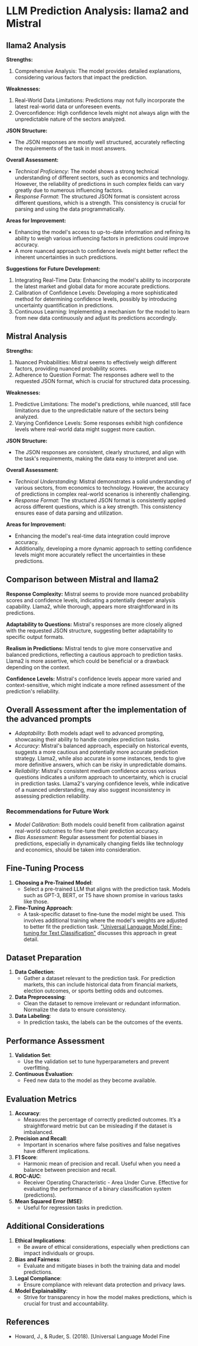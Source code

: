 # LLM Prediction Analysis: llama2 and Mistral

## llama2 Analysis
**Strengths:**
1. Comprehensive Analysis: The model provides detailed explanations, considering various factors that impact the prediction.

**Weaknesses:**
1. Real-World Data Limitations: Predictions may not fully incorporate the latest real-world data or unforeseen events.
2. Overconfidence: High confidence levels might not always align with the unpredictable nature of the sectors analyzed.

**JSON Structure:**
- The JSON responses are mostly well structured, accurately reflecting the requirements of the task in most answers.

**Overall Assessment:**
- *Technical Proficiency*: The model shows a strong technical understanding of different sectors, such as economics and technology. However, the reliability of predictions in such complex fields can vary greatly due to numerous influencing factors.
- *Response Format*: The structured JSON format is consistent across different questions, which is a strength. This consistency is crucial for parsing and using the data programmatically.

**Areas for Improvement:**
- Enhancing the model's access to up-to-date information and refining its ability to weigh various influencing factors in predictions could improve accuracy.
- A more nuanced approach to confidence levels might better reflect the inherent uncertainties in such predictions.

**Suggestions for Future Development:**
1. Integrating Real-Time Data: Enhancing the model's ability to incorporate the latest market and global data for more accurate predictions.
2. Calibration of Confidence Levels: Developing a more sophisticated method for determining confidence levels, possibly by introducing uncertainty quantification in predictions.
3. Continuous Learning: Implementing a mechanism for the model to learn from new data continuously and adjust its predictions accordingly.

## Mistral Analysis
**Strengths:**
1. Nuanced Probabilities: Mistral seems to effectively weigh different factors, providing nuanced probability scores.
2. Adherence to Question Format: The responses adhere well to the requested JSON format, which is crucial for structured data processing.

**Weaknesses:**
1. Predictive Limitations: The model's predictions, while nuanced, still face limitations due to the unpredictable nature of the sectors being analyzed.
2. Varying Confidence Levels: Some responses exhibit high confidence levels where real-world data might suggest more caution.

**JSON Structure:**
- The JSON responses are consistent, clearly structured, and align with the task's requirements, making the data easy to interpret and use.

**Overall Assessment:**
- *Technical Understanding*: Mistral demonstrates a solid understanding of various sectors, from economics to technology. However, the accuracy of predictions in complex real-world scenarios is inherently challenging.
- *Response Format*: The structured JSON format is consistently applied across different questions, which is a key strength. This consistency ensures ease of data parsing and utilization.

**Areas for Improvement:**
- Enhancing the model's real-time data integration could improve accuracy.
- Additionally, developing a more dynamic approach to setting confidence levels might more accurately reflect the uncertainties in these predictions.

## Comparison between Mistral and llama2

**Response Complexity:** Mistral seems to provide more nuanced probability scores and confidence levels, indicating a potentially deeper analysis capability. Llama2, while thorough, appears more straightforward in its predictions.

**Adaptability to Questions:** Mistral's responses are more closely aligned with the requested JSON structure, suggesting better adaptability to specific output formats.

**Realism in Predictions:** Mistral tends to give more conservative and balanced predictions, reflecting a cautious approach to prediction tasks. Llama2 is more assertive, which could be beneficial or a drawback depending on the context.

**Confidence Levels:** Mistral's confidence levels appear more varied and context-sensitive, which might indicate a more refined assessment of the prediction's reliability.

## Overall Assessment after the implementation of the advanced prompts
- *Adaptability*: Both models adapt well to advanced prompting, showcasing their ability to handle complex prediction tasks.
- *Accuracy*: Mistral's balanced approach, especially on historical events, suggests a more cautious and potentially more accurate prediction strategy. Llama2, while also accurate in some instances, tends to give more definitive answers, which can be risky in unpredictable domains.
- *Reliability*: Mistral's consistent medium confidence across various questions indicates a uniform approach to uncertainty, which is crucial in prediction tasks. Llama2's varying confidence levels, while indicative of a nuanced understanding, may also suggest inconsistency in assessing prediction reliability.

### Recommendations for Future Work
- *Model Calibration*: Both models could benefit from calibration against real-world outcomes to fine-tune their prediction accuracy.
- *Bias Assessment*: Regular assessment for potential biases in predictions, especially in dynamically changing fields like technology and economics, should be taken into consideration.

## Fine-Tuning Process
1. **Choosing a Pre-Trained Model**:
   - Select a pre-trained LLM that aligns with the prediction task. Models such as GPT-3, BERT, or T5 have shown promise in various tasks like those.
2. **Fine-Tuning Approach**:
   - A task-specific dataset to fine-tune the model might be used. This involves additional training where the model's weights are adjusted to better fit the prediction task. ["Universal Language Model Fine-tuning for Text Classification"](https://arxiv.org/abs/1801.06146) discusses this approach in great detail.
   
## Dataset Preparation
1. **Data Collection**:
   - Gather a dataset relevant to the prediction task. For prediction markets, this can include historical data from financial markets, election outcomes, or sports betting odds and outcomes.
2. **Data Preprocessing**:
   - Clean the dataset to remove irrelevant or redundant information. Normalize the data to ensure consistency.
3. **Data Labeling**:
   - In prediction tasks, the labels can be the outcomes of the events.

## Performance Assessment
1. **Validation Set**:
   - Use the validation set to tune hyperparameters and prevent overfitting.
2. **Continuous Evaluation**:
   - Feed new data to the model as they become available.

## Evaluation Metrics
1. **Accuracy**:
   - Measures the percentage of correctly predicted outcomes. It’s a straightforward metric but can be misleading if the dataset is imbalanced.
2. **Precision and Recall**:
   - Important in scenarios where false positives and false negatives have different implications.
3. **F1 Score**:
   - Harmonic mean of precision and recall. Useful when you need a balance between precision and recall.
4. **ROC-AUC**:
   - Receiver Operating Characteristic - Area Under Curve. Effective for evaluating the performance of a binary classification system (predictions).
5. **Mean Squared Error (MSE)**:
   - Useful for regression tasks in prediction.

## Additional Considerations
1. **Ethical Implications**:
   - Be aware of ethical considerations, especially when predictions can impact individuals or groups.
2. **Bias and Fairness**:
   - Evaluate and mitigate biases in both the training data and model predictions.
3. **Legal Compliance**:
   - Ensure compliance with relevant data protection and privacy laws.
4. **Model Explainability**:
   - Strive for transparency in how the model makes predictions, which is crucial for trust and accountability.

## References
- Howard, J., & Ruder, S. (2018). [Universal Language Model Fine
